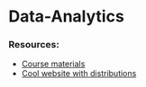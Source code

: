 # Data-Analytics

### Resources:
* [Course materials](https://github.com/KAIR-ISZ/lectures/tree/main/Data%20Analytics)
* [Cool website with distributions](https://statdist.com)